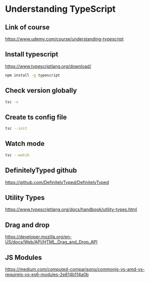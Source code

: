 # Understanding TypeScript

## Link of course

<https://www.udemy.com/course/understanding-typescript>

## Install typescript

<https://www.typescriptlang.org/download/>

```bash
npm install -g typescript
```

## Check version globally

```bash
tsc -v
```

## Create ts config file

```bash
tsc --init
```

## Watch mode

```bash
tsc --watch
```

## DefinitelyTyped github

<https://github.com/DefinitelyTyped/DefinitelyTyped>

## Utility Types

<https://www.typescriptlang.org/docs/handbook/utility-types.html>

## Drag and drop

<https://developer.mozilla.org/en-US/docs/Web/API/HTML_Drag_and_Drop_API>

## JS Modules

<https://medium.com/computed-comparisons/commonjs-vs-amd-vs-requirejs-vs-es6-modules-2e814b114a0b>
